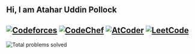 ## Hi, I am Atahar Uddin Pollock

[![Codeforces](https://img.shields.io/badge/Codeforces-1476-cyan?style=for-the-badge&logo=codeforces)](https://codeforces.com/profile/Pollock)  [![CodeChef](https://img.shields.io/badge/CodeChef-1835-purple?style=for-the-badge&logo=codechef)](https://www.codechef.com/users/pollock_12)    [![AtCoder](https://img.shields.io/badge/AtCoder-675-brightgreen?style=for-the-badge&logo=atcoder)](https://atcoder.jp/users/Pollock)  [![LeetCode](https://img.shields.io/badge/LeetCode-1789-blue?style=for-the-badge&logo=leetcode)](https://leetcode.com/u/pollock_12/)
---
![Total problems solved](https://img.shields.io/badge/Total%20problems%20solved-~2500-brightgreen?style=for-the-badge&logoColor=white&logo=toph)
